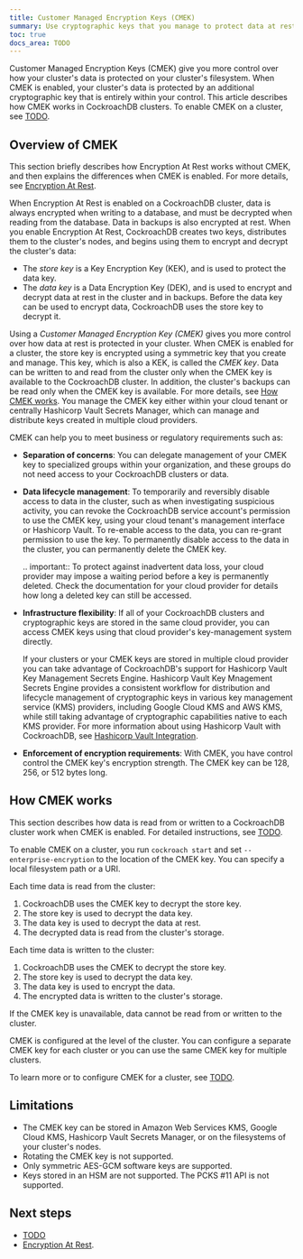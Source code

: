 ```yaml
---
title: Customer Managed Encryption Keys (CMEK)
summary: Use cryptographic keys that you manage to protect data at rest in CockroachDB.
toc: true
docs_area: TODO
---
```


Customer Managed Encryption Keys (CMEK) give you more control over how your cluster's data is protected on your cluster's filesystem. When CMEK is enabled, your cluster's data is protected by an additional cryptographic key that is entirely within your control. This article describes how CMEK works in CockroachDB clusters. To enable CMEK on a cluster, see [TODO](TODO).

## Overview of CMEK

This section briefly describes how Encryption At Rest works without CMEK, and then explains the differences when CMEK is enabled. For more details, see [Encryption At Rest](/docs/stable/security-reference/encryption.md).

When Encryption At Rest is enabled on a CockroachDB cluster, data is always encrypted when writing to a database, and must be decrypted when reading from the database. Data in backups is also encrypted at rest. When you enable Encryption At Rest, CockroachDB creates two keys, distributes them to the cluster's nodes, and begins using them to encrypt and decrypt the cluster's data:

  - The _store key_ is a Key Encryption Key (KEK), and is used to protect the data key.
  - The _data key_ is a Data Encryption Key (DEK), and is used to encrypt and decrypt data at rest in the cluster and in backups. Before the data key can be used to encrypt data, CockroachDB uses the store key to decrypt it.

  Using a _Customer Managed Encryption Key (CMEK)_ gives you more control over how data at rest is protected in your cluster. When CMEK is enabled for a cluster, the store key is encrypted using a symmetric key that you create and manage. This key, which is also a KEK, is called the _CMEK key_. Data can be written to and read from the cluster only when the CMEK key is available to the CockroachDB cluster. In addition, the cluster's backups can be read only when the CMEK key is available. For more details, see [How CMEK works](#how-cmek-works). You manage the CMEK key either within your cloud tenant or centrally Hashicorp Vault Secrets Manager, which can manage and distribute keys created in multiple cloud providers.

  CMEK can help you to meet business or regulatory requirements such as:

  - **Separation of concerns**: You can delegate management of your CMEK key to specialized groups within your organization, and these groups do not need access to your CockroachDB clusters or data.

  - **Data lifecycle management**: To temporarily and reversibly disable access to data in the cluster, such as when investigating suspicious activity, you can revoke the CockroachDB service account's permission to use the CMEK key, using your cloud tenant's management interface or Hashicorp Vault. To re-enable access to the data, you can re-grant permission to use the key. To permanently disable access to the data in the cluster, you can permanently delete the CMEK key.

    .. important:: To protect against inadvertent data loss, your cloud provider may impose a waiting period before a key is permanently deleted. Check the documentation for your cloud provider for details how long a deleted key can still be accessed.

  - **Infrastructure flexibility**: If all of your CockroachDB clusters and cryptographic keys are stored in the same cloud provider, you can access CMEK keys using that cloud provider's key-management system directly.

    If your clusters or your CMEK keys are stored in multiple cloud provider you can take advantage of CockroachDB's support for Hashicorp Vault Key Management Secrets Engine. Hashicorp Vault Key Mnagement Secrets Engine provides a consistent workflow for distribution and lifecycle management of cryptographic keys in various key management service (KMS) providers, including Google Cloud KMS and AWS KMS, while still taking advantage of cryptographic capabilities native to each KMS provider. For more information about using Hashicorp Vault with CockroachDB, see [Hashicorp Vault Integration](/hashicorp-integration.md).

  - **Enforcement of encryption requirements**: With CMEK, you have control control the CMEK key's encryption strength. The CMEK key can be 128, 256, or 512 bytes long.

## How CMEK works

  This section describes how data is read from or written to a CockroachDB cluster work when CMEK is enabled. For detailed instructions, see [TODO](TODO).

  To enable CMEK on a cluster, you run `cockroach start` and set `--enterprise-encryption` to the location of the CMEK key. You can specify a local filesystem path or a URI.

  Each time data is read from the cluster:

  1. CockroachDB uses the CMEK key to decrypt the store key.
  1. The store key is used to decrypt the data key.
  1. The data key is used to decrypt the data at rest.
  1. The decrypted data is read from the cluster's storage.

  Each time data is written to the cluster:

  1. CockroachDB uses the CMEK to decrypt the store key.
  1. The store key is used to decrypt the data key.
  1. The data key is used to encrypt the data.
  1. The encrypted data is written to the cluster's storage.

  If the CMEK key is unavailable, data cannot be read from or written to the cluster.

  CMEK is configured at the level of the cluster. You can configure a separate CMEK key for each cluster or you can use the same CMEK key for multiple clusters.

  To learn more or to configure CMEK for a cluster, see [TODO](TODO).

## Limitations

- The CMEK key can be stored in Amazon Web Services KMS, Google Cloud KMS, Hashicorp Vault Secrets Manager, or on the filesystems of your cluster's nodes.
- Rotating the CMEK key is not supported.
- Only symmetric AES-GCM software keys are supported.
- Keys stored in an HSM are not supported. The PCKS #11 API is not supported.

## Next steps

- [TODO](TODO)
- [Encryption At Rest](/docs/stable/security-reference/encryption.md).
